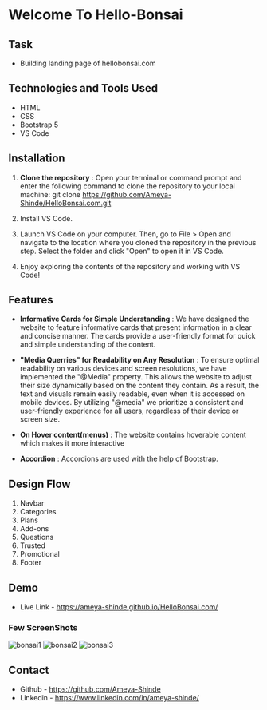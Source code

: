 # Welcome To Hello-Bonsai

## Task
* Building landing page of hellobonsai.com

## Technologies and Tools Used
* HTML
* CSS
* Bootstrap 5
* VS Code

## Installation
1. **Clone the repository** : Open your terminal or command prompt and enter the following command to clone the repository to your local machine: git clone https://github.com/Ameya-Shinde/HelloBonsai.com.git

2. Install VS Code.
3. Launch VS Code on your computer. Then, go to File > Open and navigate to the location where you cloned the repository in the previous step. Select the folder and click "Open" to open it in VS Code.
4.  Enjoy exploring the contents of the repository and working with VS Code!

## Features
* **Informative Cards for Simple Understanding** : We have designed the website to feature informative cards that present information in a clear and concise manner. The cards provide a user-friendly format for quick and simple understanding of the content.

* **"Media Querries" for Readability on Any Resolution** : To ensure optimal readability on various devices and screen resolutions, we have implemented the "@Media" property. This allows the website to adjust their size dynamically based on the content they contain. As a result, the text and visuals remain easily readable, even when it is accessed on mobile devices. By utilizing "@media" we prioritize a consistent and user-friendly experience for all users, regardless of their device or screen size.
* **On Hover content(menus)** : The website contains hoverable content which makes it more interactive
* **Accordion** : Accordions are used with the help of Bootstrap.

## Design Flow
1. Navbar
2. Categories
3. Plans
4. Add-ons
5. Questions
6. Trusted
7. Promotional
8. Footer

## Demo
* Live Link - https://ameya-shinde.github.io/HelloBonsai.com/

### Few ScreenShots

![bonsai1](https://github.com/Ameya-Shinde/HelloBonsai.com/assets/93002372/ef362ce1-86bd-455b-93f8-ac362e65d283)
![bonsai2](https://github.com/Ameya-Shinde/HelloBonsai.com/assets/93002372/ddf8ff08-cdfa-4068-b68b-06b312cc5acb)
![bonsai3](https://github.com/Ameya-Shinde/HelloBonsai.com/assets/93002372/2f449c02-a168-4738-87a9-954f3c5bae67)


## Contact
* Github - https://github.com/Ameya-Shinde
* Linkedin - https://www.linkedin.com/in/ameya-shinde/
